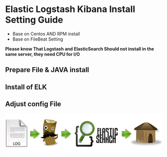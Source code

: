# Elastic Logstash Kibana Install Setting Guide


*  Base on Centos AND RPM install
*  Base on FileBeat Setting


**Please know That Logstash and ElasticSearch Should not install in the same server, they need CPU for I/O**


## Prepare File & JAVA install

## Install of ELK

## Adjust config File






![](Picture1.png)